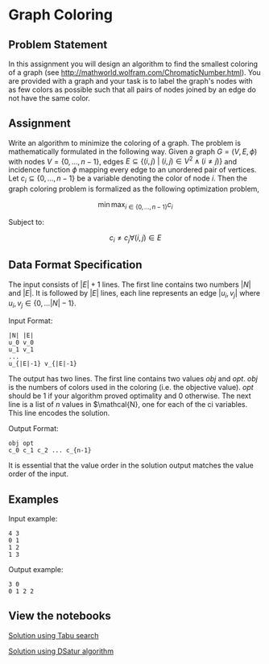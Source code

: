 # Graph Coloring

## Problem Statement

In this assignment you will design an algorithm to find the smallest coloring of a graph (see http://mathworld.wolfram.com/ChromaticNumber.html). You are provided with a graph and your task is to label the graph's nodes with as few colors as possible such that all pairs of nodes joined by an edge do not have the same color. 

## Assignment

Write an algorithm to minimize the coloring of a graph. The problem is mathematically formulated in the following way. Given a graph $G = (V, E, \phi)$ with nodes $V = \{ 0, \ldots, n-1 \}$, edges $E \subseteq \{ (i,j) \ \vert \ (i,j) \in V^2 \wedge (i \neq j) \}$ and incidence function $\phi$ mapping every edge to an unordered pair of vertices. Let $c_i \subseteq \{ 0, \ldots, n-1 \}$ be a variable denoting the color of node $i$. Then the graph coloring problem is formalized as the following optimization problem,

$$\min \max_{i \in \{ 0, \ldots, n-1 \}} c_i$$

Subject to:

$$c_i \neq c_j \forall (i,j) \in E$$

## Data Format Specification

The input consists of $\lvert E \rvert + 1$ lines. The first line contains two numbers $\lvert N \rvert$ and $\lvert E \rvert$. It is followed by $\lvert E \rvert$ lines, each line represents an edge $\lvert u_i, v_j \rvert$ where $u_i, v_j \in \{ 0, \ldots \lvert N \rvert - 1 \}$.

Input Format:

```
|N| |E|
u_0 v_0
u_1 v_1
...
u_{|E|-1} v_{|E|-1}
```

The output has two lines. The first line contains two values $obj$ and $opt$. $obj$ is the numbers of colors used in the coloring (i.e. the objective value). $opt$ should be $1$ if your algorithm proved optimality and $0$ otherwise. The next line is a list of $n$ values in $\mathcal{N}, one for each of the ci variables. This line encodes the solution.

Output Format:

```
obj opt
c_0 c_1 c_2 ... c_{n-1}
```

It is essential that the value order in the solution output matches the value order of the input.

## Examples

Input example:

```
4 3
0 1
1 2
1 3
```

Output example:

```
3 0
0 1 2 2
```

## View the notebooks

[Solution using Tabu search](https://colab.research.google.com/github/jacubero/Optimization/blob/master/coloring/tabu.ipynb)

[Solution using DSatur algorithm](https://colab.research.google.com/github/jacubero/Optimization/blob/master/coloring/dsatur.ipynb)